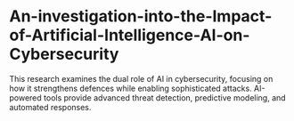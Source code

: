 # An-investigation-into-the-Impact-of-Artificial-Intelligence-AI-on-Cybersecurity
This research examines the dual role of AI in cybersecurity, focusing on how it strengthens defences while enabling sophisticated attacks. AI-powered tools provide advanced threat detection, predictive modeling, and automated responses.
